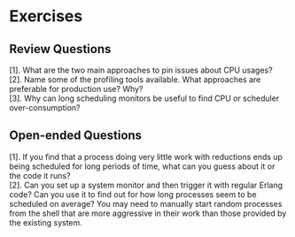 # Exercises
## Review Questions
[1]. What are the two main approaches to pin issues about CPU usages?<br>
[2]. Name some of the profiling tools available. What approaches are preferable for production use? Why?<br>
[3]. Why can long scheduling monitors be useful to find CPU or scheduler over-consumption?
## Open-ended Questions
[1]. If you find that a process doing very little work with reductions ends up being scheduled for long periods of time, what can you guess about it or the code it runs?<br>
[2]. Can you set up a system monitor and then trigger it with regular Erlang code? Can
you use it to find out for how long processes seem to be scheduled on average? You
may need to manually start random processes from the shell that are more aggressive
in their work than those provided by the existing system.
